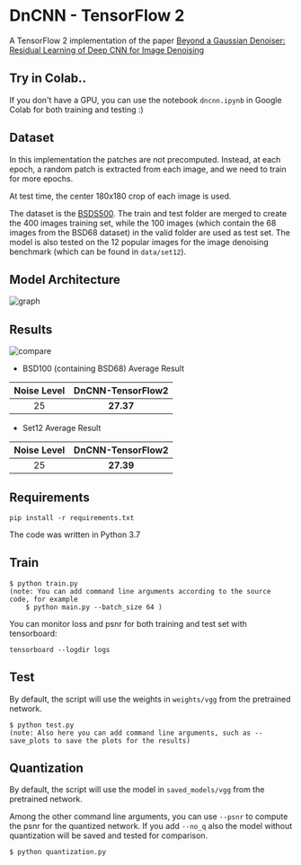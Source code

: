 # DnCNN - TensorFlow 2   
A TensorFlow 2 implementation of the paper [Beyond a Gaussian Denoiser: Residual Learning of Deep CNN for Image Denoising](https://arxiv.org/pdf/1608.03981.pdf)

## Try in Colab..
If you don't have a GPU, you can use the notebook `dncnn.ipynb` in Google Colab for both training and testing :)

## Dataset
In this implementation the patches are not precomputed. Instead, at each epoch, a random patch is extracted from each image, and we need to train for more epochs.

At test time, the center 180x180 crop of each image is used.

The dataset is the [BSDS500](https://www2.eecs.berkeley.edu/Research/Projects/CS/vision/grouping/resources.html#bsds500). The train and test folder are merged to create the 400 images training set, while the 100 images (which contain the 68 images from the BSD68 dataset) in the valid folder are used as test set. The model is also tested on the 12 popular images for the image denoising benchmark (which can be found in `data/set12`).
## Model Architecture
![graph](../../Downloads/DnCNN-tf2-master%202/img/model.png)


## Results
![compare](../../Downloads/DnCNN-tf2-master%202/img/img_7.png)

- BSD100 (containing BSD68) Average Result 
 

|  Noise Level | DnCNN-TensorFlow2 |
|:------------:|:-----------------:|
|      25      |     **27.37**     |

- Set12 Average Result


| Noise Level | DnCNN-TensorFlow2 |
|:-----------:|:-----------------:|
| 25          |    **27.39**      |



## Requirements
```
pip install -r requirements.txt
```
The code was written in Python 3.7
## Train
```
$ python train.py
(note: You can add command line arguments according to the source code, for example
    $ python main.py --batch_size 64 )
```
You can monitor loss and psnr for both training and test set with tensorboard:
```
tensorboard --logdir logs
```

## Test
By default, the script will use the weights in `weights/vgg` from the pretrained network.
```
$ python test.py
(note: Also here you can add command line arguments, such as --save_plots to save the plots for the results)
```

## Quantization
By default, the script will use the model in `saved_models/vgg` from the pretrained network.

Among the other command line arguments, you can use `--psnr` to compute the psnr for the quantized network. If you add 
`--no_q` also the model without quantization will be saved and tested for comparison.
```
$ python quantization.py
```










